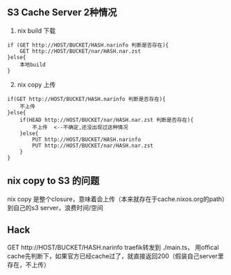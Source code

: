 ## S3 Cache Server 2种情况

1. nix build 下载
```
if (GET http://HOST/BUCKET/HASH.narinfo 判断是否存在){
    GET http://HOST/BUCKET/nar/HASH.nar.zst
}else{
    本地build
}
```
2. nix copy 上传
```
if(GET http://HOST/BUCKET/HASH.narinfo 判断是否存在){
    不上传
}else{
    if(HEAD http://HOST/BUCKET/nar/HASH.nar.zst 判断是否存在){
        不上传  <--不确定,还没出现过这种情况
    }else{
        PUT http://HOST/BUCKET/HASH.narinfo
        PUT http://HOST/BUCKET/nar/HASH.nar.zst
    }
}
```
## nix copy to S3 的问题
nix copy 是整个closure，意味着会上传（本来就存在于cache.nixos.org的path）到自己的s3 server，浪费时间/空间

## Hack
GET http://HOST/BUCKET/HASH.narinfo traefik转发到 ./main.ts， 用offical cache先判断下，如果官方已经cache过了，就直接返回200（假装自己server里存在，不上传）








